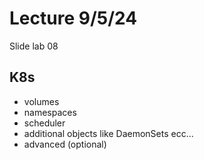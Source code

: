 # Lecture 9/5/24

Slide lab 08

## K8s

- volumes
- namespaces
- scheduler
- additional objects like DaemonSets ecc...
- advanced (optional)